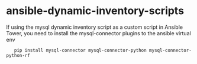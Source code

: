 # ansible-dynamic-inventory-scripts
If using the mysql dynamic inventory script as a custom script in Ansible Tower, you need to install the mysql-connector plugins to the ansible virtual env
```source /var/lib/awx/venv/ansible/bin/activate
   pip install mysql-connector mysql-connector-python mysql-connector-python-rf
```

